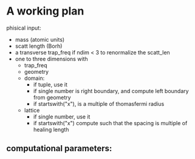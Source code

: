 # A working plan

phisical input:
- mass (atomic units)
- scatt length (Borh)
- a transverse trap_freq if ndim < 3 to renormalize the scatt_len
- one to three dimensions with
    - trap_freq
    - geometry
    - domain:
        - if tuple, use it
        - if single number is right boundary, and compute left boundary from geometry
        - if startswith("x"), is a multiple of thomasfermi radius
    - lattice
        - if single number, use it
        - if startswith("x") compute such that the spacing is multiple of healing length

computational parameters:
- 
